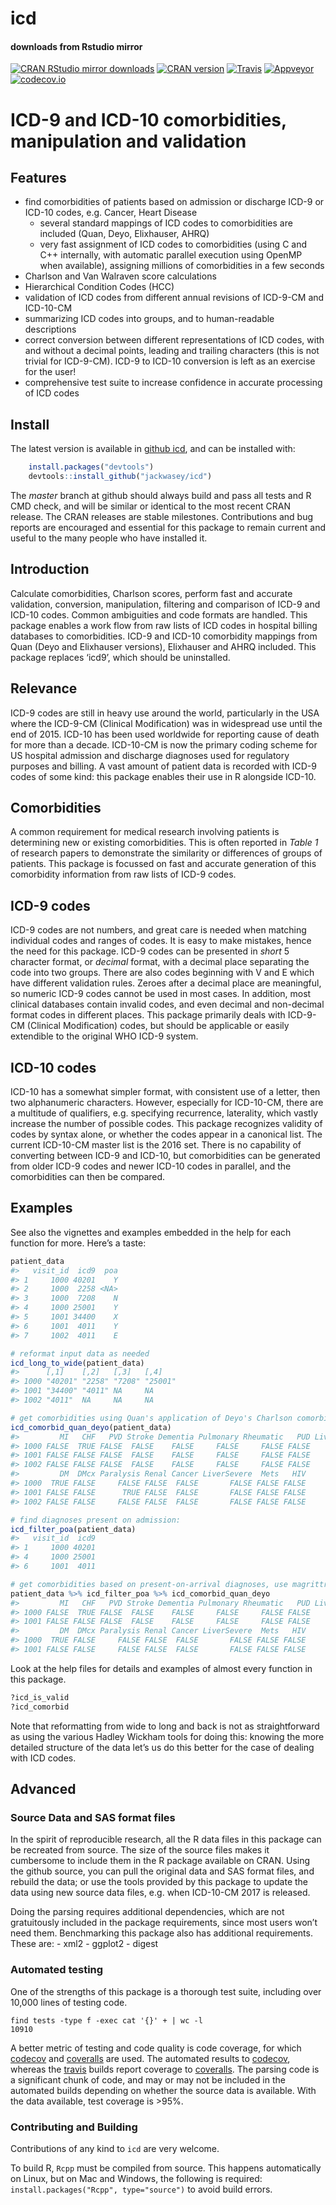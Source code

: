 <!--
Copyright (C) 2014 - 2018  Jack O. Wasey

This file is part of icd.

icd is free software: you can redistribute it and/or modify
it under the terms of the GNU General Public License as published by
the Free Software Foundation, either version 3 of the License, or
(at your option) any later version.

icd is distributed in the hope that it will be useful,
but WITHOUT ANY WARRANTY; without even the implied warranty of
MERCHANTABILITY or FITNESS FOR A PARTICULAR PURPOSE. See the
GNU General Public License for more details.

You should have received a copy of the GNU General Public License
along with icd. If not, see <http:#www.gnu.org/licenses/>.
-->

<!-- README.md is generated from README.Rmd. Please edit that file and render with 
rmarkdown::render("README.Rmd")
-->

# icd

#### downloads from Rstudio mirror

[![CRAN RStudio mirror
downloads](https://cranlogs.r-pkg.org/badges/icd)](https://cran.r-project.org/package=icd)
[![CRAN
version](https://www.r-pkg.org/badges/version/icd)](https://cran.r-project.org/package=icd)
[![Travis](https://travis-ci.org/jackwasey/icd.svg?branch=master)](https://travis-ci.org/jackwasey/icd)
[![Appveyor](https://ci.appveyor.com/api/projects/status/github/jackwasey/icd)](https://ci.appveyor.com/project/jackwasey/icd)
[![codecov.io](https://codecov.io/github/jackwasey/icd/coverage.svg?branch=master)](https://codecov.io/github/jackwasey/icd?branch=master)

# ICD-9 and ICD-10 comorbidities, manipulation and validation

## Features

  - find comorbidities of patients based on admission or discharge ICD-9
    or ICD-10 codes, e.g. Cancer, Heart Disease
      - several standard mappings of ICD codes to comorbidities are
        included (Quan, Deyo, Elixhauser, AHRQ)
      - very fast assignment of ICD codes to comorbidities (using C and
        C++ internally, with automatic parallel execution using OpenMP
        when available), assigning millions of comorbidities in a few
        seconds
  - Charlson and Van Walraven score calculations
  - Hierarchical Condition Codes (HCC)
  - validation of ICD codes from different annual revisions of ICD-9-CM
    and ICD-10-CM
  - summarizing ICD codes into groups, and to human-readable
    descriptions
  - correct conversion between different representations of ICD codes,
    with and without a decimal points, leading and trailing characters
    (this is not trivial for ICD-9-CM). ICD-9 to ICD-10 conversion is
    left as an exercise for the user\!
  - comprehensive test suite to increase confidence in accurate
    processing of ICD codes

## Install

The latest version is available in [github
icd](https://github.com/jackwasey/icd), and can be installed with:

``` r
    install.packages("devtools")
    devtools::install_github("jackwasey/icd")
```

The *master* branch at github should always build and pass all tests and
R CMD check, and will be similar or identical to the most recent CRAN
release. The CRAN releases are stable milestones. Contributions and bug
reports are encouraged and essential for this package to remain current
and useful to the many people who have installed it.

## Introduction

Calculate comorbidities, Charlson scores, perform fast and accurate
validation, conversion, manipulation, filtering and comparison of ICD-9
and ICD-10 codes. Common ambiguities and code formats are handled. This
package enables a work flow from raw lists of ICD codes in hospital
billing databases to comorbidities. ICD-9 and ICD-10 comorbidity
mappings from Quan (Deyo and Elixhauser versions), Elixhauser and AHRQ
included. This package replaces ‘icd9’, which should be uninstalled.

## Relevance

ICD-9 codes are still in heavy use around the world, particularly in the
USA where the ICD-9-CM (Clinical Modification) was in widespread use
until the end of 2015. ICD-10 has been used worldwide for reporting
cause of death for more than a decade. ICD-10-CM is now the primary
coding scheme for US hospital admission and discharge diagnoses used for
regulatory purposes and billing. A vast amount of patient data is
recorded with ICD-9 codes of some kind: this package enables their use
in R alongside ICD-10.

## Comorbidities

A common requirement for medical research involving patients is
determining new or existing comorbidities. This is often reported in
*Table 1* of research papers to demonstrate the similarity or
differences of groups of patients. This package is focussed on fast and
accurate generation of this comorbidity information from raw lists of
ICD-9 codes.

## ICD-9 codes

ICD-9 codes are not numbers, and great care is needed when matching
individual codes and ranges of codes. It is easy to make mistakes, hence
the need for this package. ICD-9 codes can be presented in *short* 5
character format, or *decimal* format, with a decimal place separating
the code into two groups. There are also codes beginning with V and E
which have different validation rules. Zeroes after a decimal place are
meaningful, so numeric ICD-9 codes cannot be used in most cases. In
addition, most clinical databases contain invalid codes, and even
decimal and non-decimal format codes in different places. This package
primarily deals with ICD-9-CM (Clinical Modification) codes, but should
be applicable or easily extendible to the original WHO ICD-9 system.

## ICD-10 codes

ICD-10 has a somewhat simpler format, with consistent use of a letter,
then two alphanumeric characters. However, especially for ICD-10-CM,
there are a multitude of qualifiers, e.g. specifying recurrence,
laterality, which vastly increase the number of possible codes. This
package recognizes validity of codes by syntax alone, or whether the
codes appear in a canonical list. The current ICD-10-CM master list is
the 2016 set. There is no capability of converting between ICD-9 and
ICD-10, but comorbidities can be generated from older ICD-9 codes and
newer ICD-10 codes in parallel, and the comorbidities can then be
compared.

## Examples

See also the vignettes and examples embedded in the help for each
function for more. Here’s a taste:

``` r
patient_data
#>   visit_id  icd9  poa
#> 1     1000 40201    Y
#> 2     1000  2258 <NA>
#> 3     1000  7208    N
#> 4     1000 25001    Y
#> 5     1001 34400    X
#> 6     1001  4011    Y
#> 7     1002  4011    E

# reformat input data as needed
icd_long_to_wide(patient_data)
#>      [,1]    [,2]   [,3]   [,4]   
#> 1000 "40201" "2258" "7208" "25001"
#> 1001 "34400" "4011" NA     NA     
#> 1002 "4011"  NA     NA     NA

# get comorbidities using Quan's application of Deyo's Charlson comorbidity groups
icd_comorbid_quan_deyo(patient_data)
#>         MI   CHF   PVD Stroke Dementia Pulmonary Rheumatic   PUD LiverMild
#> 1000 FALSE  TRUE FALSE  FALSE    FALSE     FALSE     FALSE FALSE     FALSE
#> 1001 FALSE FALSE FALSE  FALSE    FALSE     FALSE     FALSE FALSE     FALSE
#> 1002 FALSE FALSE FALSE  FALSE    FALSE     FALSE     FALSE FALSE     FALSE
#>         DM  DMcx Paralysis Renal Cancer LiverSevere  Mets   HIV
#> 1000  TRUE FALSE     FALSE FALSE  FALSE       FALSE FALSE FALSE
#> 1001 FALSE FALSE      TRUE FALSE  FALSE       FALSE FALSE FALSE
#> 1002 FALSE FALSE     FALSE FALSE  FALSE       FALSE FALSE FALSE

# find diagnoses present on admission:
icd_filter_poa(patient_data)
#>   visit_id  icd9
#> 1     1000 40201
#> 4     1000 25001
#> 6     1001  4011

# get comorbidities based on present-on-arrival diagnoses, use magrittr to flow the data
patient_data %>% icd_filter_poa %>% icd_comorbid_quan_deyo
#>         MI   CHF   PVD Stroke Dementia Pulmonary Rheumatic   PUD LiverMild
#> 1000 FALSE  TRUE FALSE  FALSE    FALSE     FALSE     FALSE FALSE     FALSE
#> 1001 FALSE FALSE FALSE  FALSE    FALSE     FALSE     FALSE FALSE     FALSE
#>         DM  DMcx Paralysis Renal Cancer LiverSevere  Mets   HIV
#> 1000  TRUE FALSE     FALSE FALSE  FALSE       FALSE FALSE FALSE
#> 1001 FALSE FALSE     FALSE FALSE  FALSE       FALSE FALSE FALSE
```

Look at the help files for details and examples of almost every function
in this package.

``` r
?icd_is_valid
?icd_comorbid
```

Note that reformatting from wide to long and back is not as
straightforward as using the various Hadley Wickham tools for doing
this: knowing the more detailed structure of the data let’s us do this
better for the case of dealing with ICD codes.

## Advanced

### Source Data and SAS format files

In the spirit of reproducible research, all the R data files in this
package can be recreated from source. The size of the source files makes
it cumbersome to include them in the R package available on CRAN. Using
the github source, you can pull the original data and SAS format files,
and rebuild the data; or use the tools provided by this package to
update the data using new source data files, e.g. when ICD-10-CM 2017 is
released.

Doing the parsing requires additional dependencies, which are not
gratuitously included in the package requirements, since most users
won’t need them. Benchmarking this package also has additional
requirements. These are: - xml2 - ggplot2 - digest

### Automated testing

One of the strengths of this package is a thorough test suite, including
over 10,000 lines of testing code.

    find tests -type f -exec cat '{}' + | wc -l
    10910

A better metric of testing and code quality is code coverage, for which
[codecov](https://codecov.io/github/jackwasey/icd) and
[coveralls](https://coveralls.io/github/jackwasey/icd) are used. The
automated results to [codecov](https://codecov.io/github/jackwasey/icd),
whereas the [travis](https://travis-ci.org/jackwasey/icd) builds report
coverage to [coveralls](https://coveralls.io/github/jackwasey/icd). The
parsing code is a significant chunk of code, and may or may not be
included in the automated builds depending on whether the source data is
available. With the data available, test coverage is \>95%.

### Contributing and Building

Contributions of any kind to `icd` are very welcome.

To build R, `Rcpp` must be compiled from source. This happens
automatically on Linux, but on Mac and Windows, the following is
required: `install.packages("Rcpp", type="source")` to avoid build
errors.
